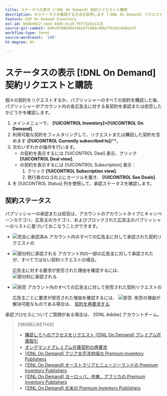 ```yaml
---
title: ステータスの表示 [!DNL On Demand] 契約リクエストと購読
description: のステータスを確認する方法を説明します [!DNL On Demand] リクエストと購読を処理します。
feature: DSP On Demand Inventory
exl-id: 8dd6d922-c4a3-4ddb-bca9-f6f782da1320
source-git-commit: b40c6f08b94e546e5fc068c46b279292a4d8a14f
workflow-type: tm+mt
source-wordcount: '289'
ht-degree: 0%

---
```


# ステータスの表示 [!DNL On Demand] 契約リクエストと購読

個々の契約をリクエストするか、パブリッシャーのすべての契約を購読した後、パブリッシャーがアカウント内の各広告主に対する各契約を承認または拒否したかどうかを確認します。

1. メインメニューで、 **[!UICONTROL Inventory]>[!UICONTROL On Demand]**.
1. 利用可能な契約をフィルタリングして、リクエストまたは購読した契約を含めます (**[!UICONTROL Currently subscribed to]**)**。
1. 次のいずれかの操作を行います。
   * の契約を表示するには [!UICONTROL Deal] 表示、クリック **[!UICONTROL Deal view]**.
   * の契約を表示するには [!UICONTROL Subscription] 表示：
      1. クリック **[!UICONTROL Subscription view]**.
      1. 発行者のロゴの上にカーソルを置き、 **[!UICONTROL See Deals]**.
1. を [!UICONTROL Status] 列を使用して、承認ステータスを確認します。

## 契約ステータス

パブリッシャーの承認または拒否は、アカウントのアカウントタイプとキャンペーンカテゴリ、広告主のカテゴリ、およびブロックされた広告主のパブリッシャーのリストに基づいておこなうことができます。

* ![完全に承認済み](/help/dsp/assets/approved.png) アカウント内のすべての広告主に対して承認された契約リクエストの

* ![部分的に承認される](/help/dsp/assets/partly-approved.png) アカウント内の一部の広告主に対して承認されたが、すべてではない契約リクエストの場合。

   広告主に対する要求が拒否された理由を確認するには、 ![部分的に承認される](/help/dsp/assets/partly-approved.png).

* ![拒否](/help/dsp/assets/denied.png) アカウント内のすべての広告主に対して拒否された契約リクエストの

   広告主ごとに要求が拒否された理由を確認するには、 ![拒否](/help/dsp/assets/denied.png). 拒否の理由が解決可能なものである場合は、 [契約を再要求する](/help/dsp/inventory/on-demand-inventory-rerequest.md).

承認プロセスについてご質問がある場合は、 [!DNL Adobe] アカウントチーム。

>[!MORELIKETHIS]
>
>* [購読してへのアクセスをリクエスト [!DNL On Demand] プレミアム在庫取引](on-demand-inventory-subscribe.md)
>* [オンデマンドプレミアム在庫契約の再要求](on-demand-inventory-rerequest.md)
>* [[!DNL On Demand] アジア太平洋地域の Premium Inventory Publishers](on-demand-inventory-publishers-apac.md)
>* [[!DNL On Demand] オーストラリアとニュージーランドの Premium Inventory Publishers](on-demand-inventory-publishers-anz.md)
>* [[!DNL On Demand] ヨーロッパ、中東、アフリカの Premium Inventory Publishers](on-demand-inventory-publishers-emea.md)
>* [[!DNL On Demand] 北米の Premium Inventory Publishers](on-demand-inventory-publishers-na.md)

